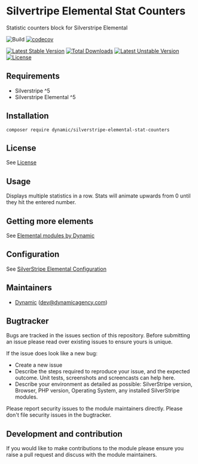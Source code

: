 # Silvertripe Elemental Stat Counters

Statistic counters block for Silverstripe Elemental

![Build](https://github.com/dynamic/silverstripe-elemental-stat-counters/actions/workflows/ci.yml/badge.svg)
[![codecov](https://codecov.io/gh/dynamic/silverstripe-elemental-stat-counters/branch/master/graph/badge.svg)](https://codecov.io/gh/dynamic/silverstripe-elemental-stat-counters)

[![Latest Stable Version](https://poser.pugx.org/dynamic/silverstripe-elemental-stat-counters/v/stable)](https://packagist.org/packages/dynamic/silverstripe-elemental-stat-counters)
[![Total Downloads](https://poser.pugx.org/dynamic/silverstripe-elemental-stat-counters/downloads)](https://packagist.org/packages/dynamic/silverstripe-elemental-stat-counters)
[![Latest Unstable Version](https://poser.pugx.org/dynamic/silverstripe-elemental-stat-counters/v/unstable)](https://packagist.org/packages/dynamic/silverstripe-elemental-stat-counters)
[![License](https://poser.pugx.org/dynamic/silverstripe-elemental-stat-counters/license)](https://packagist.org/packages/dynamic/silverstripe-elemental-stat-counters)


## Requirements

* Silverstripe ^5
* Silverstripe Elemental ^5

## Installation

```
composer require dynamic/silverstripe-elemental-stat-counters
```

## License
See [License](license.md)

## Usage

Displays multiple statistics in a row. Stats will animate upwards from 0 until they hit the entered number.

## Getting more elements

See [Elemental modules by Dynamic](https://github.com/orgs/dynamic/repositories?q=elemental&type=all&language=&sort=)

## Configuration

See [SilverStripe Elemental Configuration](https://github.com/dnadesign/silverstripe-elemental#configuration)

## Maintainers
 *  [Dynamic](http://www.dynamicagency.com) (<dev@dynamicagency.com>)

## Bugtracker
Bugs are tracked in the issues section of this repository. Before submitting an issue please read over
existing issues to ensure yours is unique.

If the issue does look like a new bug:

 - Create a new issue
 - Describe the steps required to reproduce your issue, and the expected outcome. Unit tests, screenshots
 and screencasts can help here.
 - Describe your environment as detailed as possible: SilverStripe version, Browser, PHP version,
 Operating System, any installed SilverStripe modules.

Please report security issues to the module maintainers directly. Please don't file security issues in the bugtracker.

## Development and contribution
If you would like to make contributions to the module please ensure you raise a pull request and discuss with the module maintainers.
